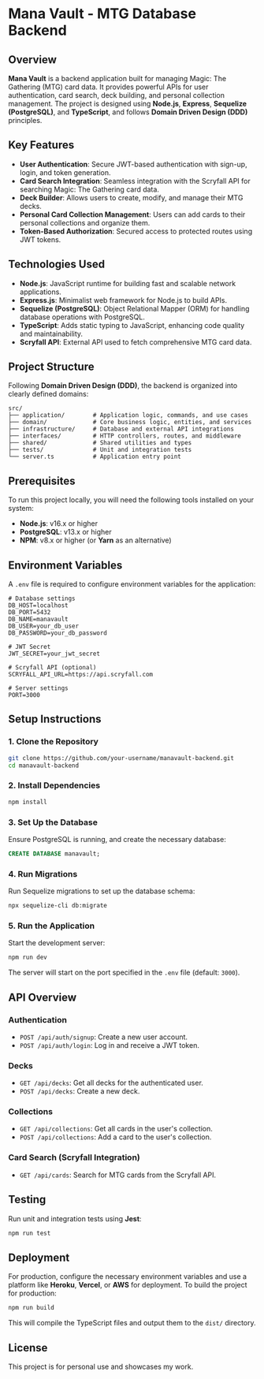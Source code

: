 
# Mana Vault - MTG Database Backend

## Overview

**Mana Vault** is a backend application built for managing Magic: The Gathering (MTG) card data. It provides powerful APIs for user authentication, card search, deck building, and personal collection management. The project is designed using **Node.js**, **Express**, **Sequelize (PostgreSQL)**, and **TypeScript**, and follows **Domain Driven Design (DDD)** principles.

## Key Features

- **User Authentication**: Secure JWT-based authentication with sign-up, login, and token generation.
- **Card Search Integration**: Seamless integration with the Scryfall API for searching Magic: The Gathering card data.
- **Deck Builder**: Allows users to create, modify, and manage their MTG decks.
- **Personal Card Collection Management**: Users can add cards to their personal collections and organize them.
- **Token-Based Authorization**: Secured access to protected routes using JWT tokens.

## Technologies Used

- **Node.js**: JavaScript runtime for building fast and scalable network applications.
- **Express.js**: Minimalist web framework for Node.js to build APIs.
- **Sequelize (PostgreSQL)**: Object Relational Mapper (ORM) for handling database operations with PostgreSQL.
- **TypeScript**: Adds static typing to JavaScript, enhancing code quality and maintainability.
- **Scryfall API**: External API used to fetch comprehensive MTG card data.

## Project Structure

Following **Domain Driven Design (DDD)**, the backend is organized into clearly defined domains:

```
src/
├── application/        # Application logic, commands, and use cases
├── domain/             # Core business logic, entities, and services
├── infrastructure/     # Database and external API integrations
├── interfaces/         # HTTP controllers, routes, and middleware
├── shared/             # Shared utilities and types
├── tests/              # Unit and integration tests
└── server.ts           # Application entry point
```

## Prerequisites

To run this project locally, you will need the following tools installed on your system:

- **Node.js**: v16.x or higher
- **PostgreSQL**: v13.x or higher
- **NPM**: v8.x or higher (or **Yarn** as an alternative)

## Environment Variables

A `.env` file is required to configure environment variables for the application:

```
# Database settings
DB_HOST=localhost
DB_PORT=5432
DB_NAME=manavault
DB_USER=your_db_user
DB_PASSWORD=your_db_password

# JWT Secret
JWT_SECRET=your_jwt_secret

# Scryfall API (optional)
SCRYFALL_API_URL=https://api.scryfall.com

# Server settings
PORT=3000
```

## Setup Instructions

### 1. **Clone the Repository**

```bash
git clone https://github.com/your-username/manavault-backend.git
cd manavault-backend
```

### 2. **Install Dependencies**

```bash
npm install
```

### 3. **Set Up the Database**

Ensure PostgreSQL is running, and create the necessary database:

```sql
CREATE DATABASE manavault;
```

### 4. **Run Migrations**

Run Sequelize migrations to set up the database schema:

```bash
npx sequelize-cli db:migrate
```

### 5. **Run the Application**

Start the development server:

```bash
npm run dev
```

The server will start on the port specified in the `.env` file (default: `3000`).

## API Overview

### **Authentication**

- `POST /api/auth/signup`: Create a new user account.
- `POST /api/auth/login`: Log in and receive a JWT token.

### **Decks**

- `GET /api/decks`: Get all decks for the authenticated user.
- `POST /api/decks`: Create a new deck.

### **Collections**

- `GET /api/collections`: Get all cards in the user's collection.
- `POST /api/collections`: Add a card to the user's collection.

### **Card Search (Scryfall Integration)**

- `GET /api/cards`: Search for MTG cards from the Scryfall API.

## Testing

Run unit and integration tests using **Jest**:

```bash
npm run test
```

## Deployment

For production, configure the necessary environment variables and use a platform like **Heroku**, **Vercel**, or **AWS** for deployment. To build the project for production:

```bash
npm run build
```

This will compile the TypeScript files and output them to the `dist/` directory.

## License

This project is for personal use and showcases my work.
